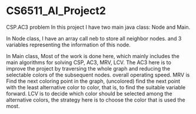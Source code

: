 # CS6511_AI_Project2
CSP.AC3 problem
In this project I have two main java class: Node and Main.

In Node class, I have an array call neb to store all neighbor nodes. and 3 variables representing the information of this node.

In Main class, Most of the work is done here, which mainly includes the main algorithms for solving CSP, AC3, MRV, LCV. The AC3 here is to improve the project by traversing the whole graph and reducing the selectable colors of the subsequent nodes. overall operating speed. MRV is Find the next coloring point in the graph, (uncolored) find the next point with the least alternative color to color, that is, to find the suitable variable forward. LCV is to decide which color should be selected among the alternative colors, the strategy here is to choose the color that is used the most.
